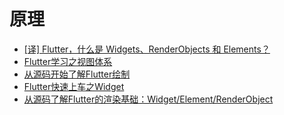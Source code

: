 # 原理

- [[译] Flutter，什么是 Widgets、RenderObjects 和 Elements？](https://juejin.im/post/5b4c6054e51d4519475f1d5d#heading-7)
- [Flutter学习之视图体系](https://juejin.im/post/5c99ce54e51d455a3142aaa6#heading-15)
- [从源码开始了解Flutter绘制](http://www.flutterj.com/?post=162)
- [Flutter快速上车之Widget](https://zhuanlan.zhihu.com/p/43981599)
- [从源码了解Flutter的渲染基础：Widget/Element/RenderObject](https://blog.zhoulujue.com/Widget-Element-RenderObject/)

